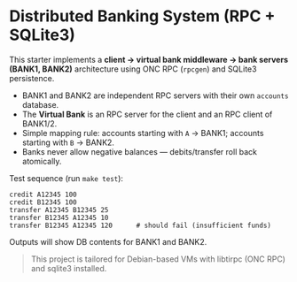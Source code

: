 # Distributed Banking System (RPC + SQLite3)

This starter implements a **client → virtual bank middleware → bank servers (BANK1, BANK2)** architecture using ONC RPC (`rpcgen`) and SQLite3 persistence.

- BANK1 and BANK2 are independent RPC servers with their own `accounts` database.
- The **Virtual Bank** is an RPC server for the client and an RPC client of BANK1/2.
- Simple mapping rule: accounts starting with `A` → BANK1; accounts starting with `B` → BANK2.
- Banks never allow negative balances — debits/transfer roll back atomically.

Test sequence (run `make test`):

```
credit A12345 100
credit B12345 100
transfer A12345 B12345 25
transfer B12345 A12345 10
transfer B12345 A12345 120      # should fail (insufficient funds)
```

Outputs will show DB contents for BANK1 and BANK2.

> This project is tailored for Debian-based VMs with libtirpc (ONC RPC) and sqlite3 installed.
